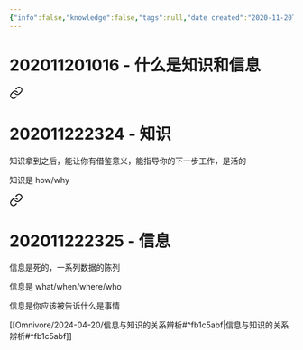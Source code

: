 ```yaml
---
{"info":false,"knowledge":false,"tags":null,"date created":"2020-11-20T10:16:00+08:00","date modified":"2024-04-20T22:58:13+08:00","dg-publish":true,"permalink":"/card/卡片盒笔记法/202011201016 - 什么是知识和信息/","dgPassFrontmatter":true,"noteIcon":"2","created":"2020-11-20T10:16:00+08:00","updated":"2024-04-20T22:58:13+08:00"}
---
```



# 202011201016 - 什么是知识和信息


<div class="transclusion internal-embed is-loaded"><a class="markdown-embed-link" href="/card//202011222324/" aria-label="Open link"><svg xmlns="http://www.w3.org/2000/svg" width="24" height="24" viewBox="0 0 24 24" fill="none" stroke="currentColor" stroke-width="2" stroke-linecap="round" stroke-linejoin="round" class="svg-icon lucide-link"><path d="M10 13a5 5 0 0 0 7.54.54l3-3a5 5 0 0 0-7.07-7.07l-1.72 1.71"></path><path d="M14 11a5 5 0 0 0-7.54-.54l-3 3a5 5 0 0 0 7.07 7.07l1.71-1.71"></path></svg></a><div class="markdown-embed">





# 202011222324 - 知识

知识拿到之后，能让你有借鉴意义，能指导你的下一步工作，是活的

知识是 how/why


</div></div>



<div class="transclusion internal-embed is-loaded"><a class="markdown-embed-link" href="/card//202011222325/" aria-label="Open link"><svg xmlns="http://www.w3.org/2000/svg" width="24" height="24" viewBox="0 0 24 24" fill="none" stroke="currentColor" stroke-width="2" stroke-linecap="round" stroke-linejoin="round" class="svg-icon lucide-link"><path d="M10 13a5 5 0 0 0 7.54.54l3-3a5 5 0 0 0-7.07-7.07l-1.72 1.71"></path><path d="M14 11a5 5 0 0 0-7.54-.54l-3 3a5 5 0 0 0 7.07 7.07l1.71-1.71"></path></svg></a><div class="markdown-embed">





# 202011222325 - 信息

信息是死的，一系列数据的陈列

信息是 what/when/where/who

信息是你应该被告诉什么是事情


</div></div>


[[Omnivore/2024-04-20/信息与知识的关系辨析#^fb1c5abf\|信息与知识的关系辨析#^fb1c5abf]]
